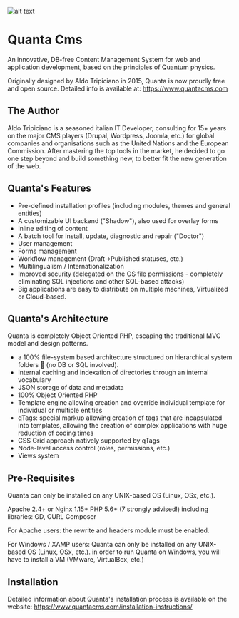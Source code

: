![alt text](https://www.quantacms.com/assets/img/q_cms.png)
# Quanta Cms #
An innovative, DB-free Content Management System for web and application development, based on the principles of Quantum physics.

Originally designed by Aldo Tripiciano in 2015, Quanta is now proudly free and open source.
Detailed info is available at: https://www.quantacms.com

The Author
----------------------------------
Aldo Tripiciano is a seasoned italian IT Developer, consulting for 15+ years on the major CMS players (Drupal, Wordpress, Joomla, etc.) for global companies and organisations such as the United Nations and the European Commission. 
After mastering the top tools in the market, he decided to go one step beyond and build something new, to better fit the new generation of the web. 


Quanta's Features
----------------------------------

- Pre-defined installation profiles (including modules, themes and general entities)
- A customizable UI backend ("Shadow"), also used for overlay forms
- Inline editing of content
- A batch tool for install, update, diagnostic and repair ("Doctor")
- User management
- Forms management
- Workflow management (Draft->Published statuses, etc.)
- Multilingualism / Internationalization 
- Improved security (delegated on the OS file permissions - completely eliminating SQL injections and other SQL-based attacks)
- Big applications are easy to distribute on multiple machines, Virtualized or Cloud-based.


Quanta's Architecture
----------------------------------
Quanta is completely Object Oriented PHP, escaping the traditional MVC model and design patterns. 

* a 100% file-system based architecture structured on  hierarchical system folders 📁 (no DB or SQL involved). 
* Internal caching and indexation of directories through an internal vocabulary
* JSON storage of data and metadata
* 100% Object Oriented PHP
* Template engine allowing creation and override individual template for individual or multiple entities
* qTags: special markup allowing creation of tags that are incapsulated into templates, allowing the creation of complex applications with huge reduction of coding times
* CSS Grid approach natively supported by qTags
* Node-level access control (roles, permissions, etc.)
* Views system


Pre-Requisites
----------------------------------
Quanta can only be installed on any UNIX-based OS (Linux, OSx, etc.). 

Apache 2.4+ or Nginx 1.15+
PHP 5.6+ (7 strongly advised!) including libraries: GD, CURL
Composer

For Apache users:
the rewrite and headers module must be enabled.

For Windows / XAMP users:
Quanta can only be installed on any UNIX-based OS (Linux, OSx, etc.). 
in order to run Quanta on Windows, you will have to install a VM (VMware, VirtualBox, etc.) 


Installation
-----------------

Detailed information about Quanta's installation process is available on the website: https://www.quantacms.com/installation-instructions/

